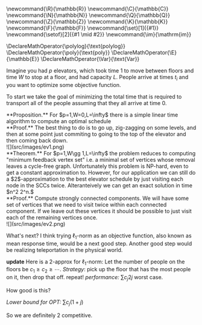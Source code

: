\newcommand{\R}{\mathbb{R}}
\newcommand{\C}{\mathbb{C}}
\newcommand{\N}{\mathbb{N}}
\newcommand{\Q}{\mathbb{Q}}
\newcommand{\Z}{\mathbb{Z}}
\newcommand{\K}{\mathbb{K}}
\newcommand{\F}{\mathbb{F}}
\newcommand{\set}[1]{\{#1\}}
\newcommand{\setof}[2]{\{#1 \mid #2\}}
\newcommand{\im}{\mathrm{im}}

\DeclareMathOperator{\polylog}{\text{polylog}}
\DeclareMathOperator{\poly}{\text{poly}}
\DeclareMathOperator{\E}{\mathbb{E}}
\DeclareMathOperator{\Var}{\text{Var}}


Imagine you had $p$ elevators, which took time $1$ to move
between floors and time $W$ to stop at a floor, and had capacity
$L$. People arrive at times $t_i$ and you want to optimize some
objective function.

To start we take the goal of minimizing the total time that is
required to transport all of the people assuming that they all
arrive at time $0$.

<div class="prop envbox">**Proposition.**
For $p=1,W=0,L=\infty$ there is a simple linear time algorithm to
compute an optimal schedule
</div>
<div class="pf envbox">**Proof.**
The best thing to do is to go up, zig-zagging on some levels, and
then at some point just commiting to going to the top of the
elevator and then coming back down.
</div>
![](src/images/ev1.png)

<div class="thm envbox">**Theorem.**
For $p=1,W\gg 1,L=\infty$ the problem reduces to computing
"minimum feedback vertex set" i.e. a minimal set of vertices
whose removal leaves a cycle-free graph.
Unfortunately this problem is NP-hard, even to get a constant
approximation to.
However, for our application we can still do a $2$-approximation
to the best elevator schedule by just visiting each node in the
SCCs twice.
Alteranteively we can get an exact solution in time $n^2 2^n.$
</div>
<div class="pf envbox">**Proof.**
Compute strongly connected components.
We will have some set of vertices that we need to visit twice
within each connected component. If we leave out these vertices
it should be possible to just visit each of the remaining
vertices once.
</div>
![](src/images/ev2.png)

What's next?
I think trying $\ell_1$-norm as an objective function, also known
as mean response time, would be a next good step. Another good
step would be realizing teleportation in the physical world.


**update**
Here is a $2$-approx for $\ell_1$-norm:
Let the number of people on the floors be $c_1\geq c_2\geq
\cdots.$
*Strategy*: pick up the floor that has the most people on it,
then drop that off. repeat!
*performance:* $\sum c_j 2j$ worst case.

How good is this?

*Lower bound for OPT:* $\sum c_j (1+j)$

So we are definitely $2$ competitive.

